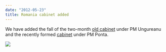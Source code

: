 ```yaml
---
date: "2012-05-23"
title: Romania cabinet added
---
```


We have added the fall of the two-month [old cabinet](http://dev.parlgov.org/data/rou/cabinet-party/2012-02-09/) under PM Ungureanu and the recently formed [cabinet](http://dev.parlgov.org/data/rou/cabinet-party/2012-05-07/) under PM Ponta.

![](/images/parliament-germany.jpg)
